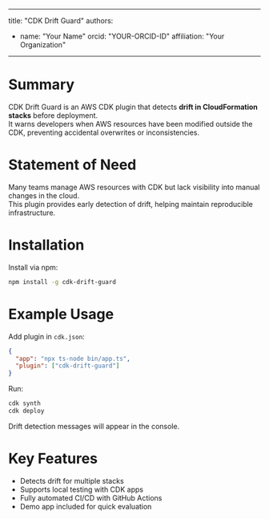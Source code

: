 
---
title: "CDK Drift Guard"
authors:
  - name: "Your Name"
    orcid: "YOUR-ORCID-ID"
    affiliation: "Your Organization"
---

# Summary

CDK Drift Guard is an AWS CDK plugin that detects **drift in CloudFormation stacks** before deployment.  
It warns developers when AWS resources have been modified outside the CDK, preventing accidental overwrites or inconsistencies.

# Statement of Need

Many teams manage AWS resources with CDK but lack visibility into manual changes in the cloud.  
This plugin provides early detection of drift, helping maintain reproducible infrastructure.

# Installation

Install via npm:

```bash
npm install -g cdk-drift-guard
```

# Example Usage

Add plugin in `cdk.json`:

```json
{
  "app": "npx ts-node bin/app.ts",
  "plugin": ["cdk-drift-guard"]
}
```

Run:

```bash
cdk synth
cdk deploy
```

Drift detection messages will appear in the console.

# Key Features

- Detects drift for multiple stacks  
- Supports local testing with CDK apps  
- Fully automated CI/CD with GitHub Actions  
- Demo app included for quick evaluation
